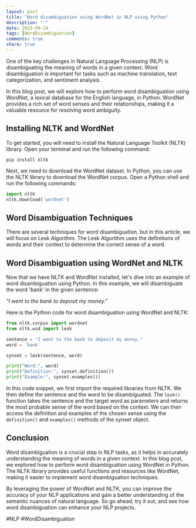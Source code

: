 ```yaml
---
layout: post
title: "Word disambiguation using WordNet in NLP using Python"
description: " "
date: 2023-09-24
tags: [WordDisambiguation]
comments: true
share: true
---
```


One of the key challenges in Natural Language Processing (NLP) is disambiguating the meaning of words in a given context. Word disambiguation is important for tasks such as machine translation, text categorization, and sentiment analysis.

In this blog post, we will explore how to perform word disambiguation using WordNet, a lexical database for the English language, in Python. WordNet provides a rich set of word senses and their relationships, making it a valuable resource for resolving word ambiguity.

## Installing NLTK and WordNet

To get started, you will need to install the Natural Language Toolkit (NLTK) library. Open your terminal and run the following command:

```
pip install nltk
```

Next, we need to download the WordNet dataset. In Python, you can use the NLTK library to download the WordNet corpus. Open a Python shell and run the following commands:

```python
import nltk
nltk.download('wordnet')
```

## Word Disambiguation Techniques

There are several techniques for word disambiguation, but in this article, we will focus on Lesk Algorithm. The Lesk Algorithm uses the definitions of words and their context to determine the correct sense of a word.

## Word Disambiguation using WordNet and NLTK

Now that we have NLTK and WordNet installed, let's dive into an example of word disambiguation using Python. In this example, we will disambiguate the word 'bank' in the given sentence:

_"I went to the bank to deposit my money."_

Here is the Python code for word disambiguation using WordNet and NLTK:

```python
from nltk.corpus import wordnet
from nltk.wsd import lesk

sentence = "I went to the bank to deposit my money."
word = 'bank'

synset = lesk(sentence, word)

print("Word:", word)
print("Definition:", synset.definition())
print("Example:", synset.examples())
```

In this code snippet, we first import the required libraries from NLTK. We then define the sentence and the word to be disambiguated. The `lesk()` function takes the sentence and the target word as parameters and returns the most probable sense of the word based on the context. We can then access the definition and examples of the chosen sense using the `definition()` and `examples()` methods of the synset object.

## Conclusion

Word disambiguation is a crucial step in NLP tasks, as it helps in accurately understanding the meaning of words in a given context. In this blog post, we explored how to perform word disambiguation using WordNet in Python. The NLTK library provides useful functions and resources like WordNet, making it easier to implement word disambiguation techniques.

By leveraging the power of WordNet and NLTK, you can improve the accuracy of your NLP applications and gain a better understanding of the semantic nuances of natural language. So go ahead, try it out, and see how word disambiguation can enhance your NLP projects.

#NLP #WordDisambiguation